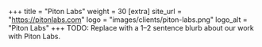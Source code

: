 +++
title = "Piton Labs"
weight = 30
[extra]
site_url = "https://pitonlabs.com"
logo = "images/clients/piton-labs.png"
logo_alt = "Piton Labs"
+++
TODO: Replace with a 1–2 sentence blurb about our work with Piton Labs.

<!-- more -->
